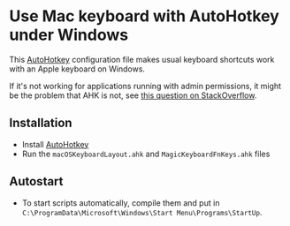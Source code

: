 Use Mac keyboard with AutoHotkey under Windows
==============================================

This [AutoHotkey](https://www.autohotkey.com/) configuration file makes usual keyboard shortcuts work with an Apple keyboard on Windows.

If it's not working for applications running with admin permissions, it might be the problem that AHK is not, see [this question on StackOverflow](https://stackoverflow.com/a/8457852/723769). 

Installation
------------

- Install [AutoHotkey](https://www.autohotkey.com/) 
- Run the `macOSKeyboardLayout.ahk` and `MagicKeyboardFnKeys.ahk` files


Autostart
------------
- To start scripts automatically, compile them and put in `C:\ProgramData\Microsoft\Windows\Start Menu\Programs\StartUp`.
